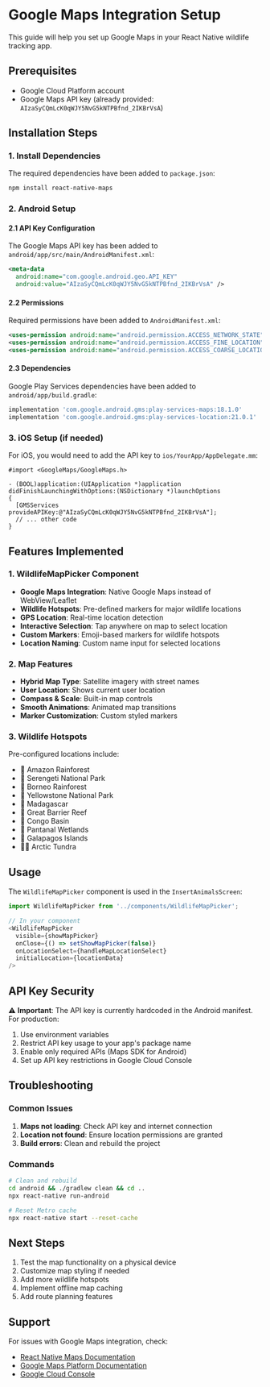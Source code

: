 # Google Maps Integration Setup

This guide will help you set up Google Maps in your React Native wildlife tracking app.

## Prerequisites

- Google Cloud Platform account
- Google Maps API key (already provided: `AIzaSyCQmLcK0qWJY5NvG5kNTPBfnd_2IKBrVsA`)

## Installation Steps

### 1. Install Dependencies

The required dependencies have been added to `package.json`:

```bash
npm install react-native-maps
```

### 2. Android Setup

#### 2.1 API Key Configuration
The Google Maps API key has been added to `android/app/src/main/AndroidManifest.xml`:

```xml
<meta-data
  android:name="com.google.android.geo.API_KEY"
  android:value="AIzaSyCQmLcK0qWJY5NvG5kNTPBfnd_2IKBrVsA" />
```

#### 2.2 Permissions
Required permissions have been added to `AndroidManifest.xml`:

```xml
<uses-permission android:name="android.permission.ACCESS_NETWORK_STATE" />
<uses-permission android:name="android.permission.ACCESS_FINE_LOCATION" />
<uses-permission android:name="android.permission.ACCESS_COARSE_LOCATION" />
```

#### 2.3 Dependencies
Google Play Services dependencies have been added to `android/app/build.gradle`:

```gradle
implementation 'com.google.android.gms:play-services-maps:18.1.0'
implementation 'com.google.android.gms:play-services-location:21.0.1'
```

### 3. iOS Setup (if needed)

For iOS, you would need to add the API key to `ios/YourApp/AppDelegate.mm`:

```objc
#import <GoogleMaps/GoogleMaps.h>

- (BOOL)application:(UIApplication *)application didFinishLaunchingWithOptions:(NSDictionary *)launchOptions
{
  [GMSServices provideAPIKey:@"AIzaSyCQmLcK0qWJY5NvG5kNTPBfnd_2IKBrVsA"];
  // ... other code
}
```

## Features Implemented

### 1. WildlifeMapPicker Component
- **Google Maps Integration**: Native Google Maps instead of WebView/Leaflet
- **Wildlife Hotspots**: Pre-defined markers for major wildlife locations
- **GPS Location**: Real-time location detection
- **Interactive Selection**: Tap anywhere on map to select location
- **Custom Markers**: Emoji-based markers for wildlife hotspots
- **Location Naming**: Custom name input for selected locations

### 2. Map Features
- **Hybrid Map Type**: Satellite imagery with street names
- **User Location**: Shows current user location
- **Compass & Scale**: Built-in map controls
- **Smooth Animations**: Animated map transitions
- **Marker Customization**: Custom styled markers

### 3. Wildlife Hotspots
Pre-configured locations include:
- 🌳 Amazon Rainforest
- 🦁 Serengeti National Park
- 🐒 Borneo Rainforest
- 🐻 Yellowstone National Park
- 🦎 Madagascar
- 🐠 Great Barrier Reef
- 🦍 Congo Basin
- 🐆 Pantanal Wetlands
- 🐢 Galapagos Islands
- 🐻‍❄️ Arctic Tundra

## Usage

The `WildlifeMapPicker` component is used in the `InsertAnimalsScreen`:

```javascript
import WildlifeMapPicker from '../components/WildlifeMapPicker';

// In your component
<WildlifeMapPicker
  visible={showMapPicker}
  onClose={() => setShowMapPicker(false)}
  onLocationSelect={handleMapLocationSelect}
  initialLocation={locationData}
/>
```

## API Key Security

⚠️ **Important**: The API key is currently hardcoded in the Android manifest. For production:

1. Use environment variables
2. Restrict API key usage to your app's package name
3. Enable only required APIs (Maps SDK for Android)
4. Set up API key restrictions in Google Cloud Console

## Troubleshooting

### Common Issues

1. **Maps not loading**: Check API key and internet connection
2. **Location not found**: Ensure location permissions are granted
3. **Build errors**: Clean and rebuild the project

### Commands

```bash
# Clean and rebuild
cd android && ./gradlew clean && cd ..
npx react-native run-android

# Reset Metro cache
npx react-native start --reset-cache
```

## Next Steps

1. Test the map functionality on a physical device
2. Customize map styling if needed
3. Add more wildlife hotspots
4. Implement offline map caching
5. Add route planning features

## Support

For issues with Google Maps integration, check:
- [React Native Maps Documentation](https://github.com/react-native-maps/react-native-maps)
- [Google Maps Platform Documentation](https://developers.google.com/maps/documentation)
- [Google Cloud Console](https://console.cloud.google.com/)
